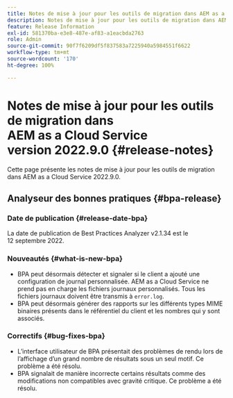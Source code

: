 ```yaml
---
title: Notes de mise à jour pour les outils de migration dans AEM as a Cloud Service version 2022.9.0
description: Notes de mise à jour pour les outils de migration dans AEM as a Cloud Service version 2022.9.0
feature: Release Information
exl-id: 581370ba-e3e8-487e-af83-a1eacbda2763
role: Admin
source-git-commit: 90f7f6209df5f837583a7225940a5984551f6622
workflow-type: tm+mt
source-wordcount: '170'
ht-degree: 100%

---
```


# Notes de mise à jour pour les outils de migration dans AEM as a Cloud Service version 2022.9.0 {#release-notes}

Cette page présente les notes de mise à jour pour les outils de migration dans AEM as a Cloud Service 2022.9.0.

## Analyseur des bonnes pratiques {#bpa-release}

### Date de publication {#release-date-bpa}

La date de publication de Best Practices Analyzer v2.1.34 est le 12 septembre 2022.

### Nouveautés {#what-is-new-bpa}

* BPA peut désormais détecter et signaler si le client a ajouté une configuration de journal personnalisée. AEM as a Cloud Service ne prend pas en charge les fichiers journaux personnalisés. Tous les fichiers journaux doivent être transmis à `error.log`.
* BPA peut désormais générer des rapports sur les différents types MIME binaires présents dans le référentiel du client et les nombres qui y sont associés.

### Correctifs {#bug-fixes-bpa}

* L’interface utilisateur de BPA présentait des problèmes de rendu lors de l’affichage d’un grand nombre de résultats sous un seul motif. Ce problème a été résolu.
* BPA signalait de manière incorrecte certains résultats comme des modifications non compatibles avec gravité critique. Ce problème a été résolu.

